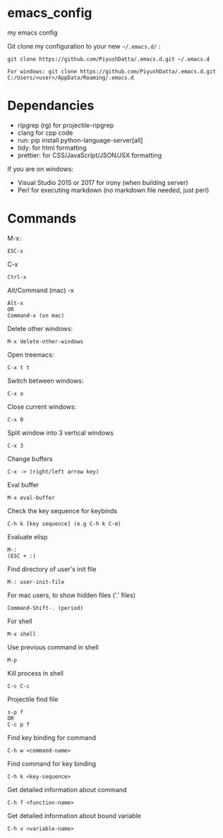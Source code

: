 # emacs_config

my emacs config

Git clone my configuration to your new `~/.emacs.d/` :

```
git clone https://github.com/PiyushDatta/.emacs.d.git ~/.emacs.d
```

```
For windows: git clone https://github.com/PiyushDatta/.emacs.d.git C:/Users/<user>/AppData/Roaming/.emacs.d
```

# Dependancies

- ripgrep (rg) for projectile-ripgrep
- clang for cpp code
- run: pip install python-language-server[all]
- tidy: for html formatting
- prettier: for CSS/JavaScript/JSON/JSX formatting

If you are on windows:

- Visual Studio 2015 or 2017 for irony (when building server)
- Perl for executing markdown (no markdown file needed, just perl)

# Commands

M-x:

```
ESC-x
```

C-x

```
Ctrl-x
```

Alt/Command (mac) -x

```
Alt-x
OR
Command-x (on mac)
```

Delete other windows:

```
M-x delete-other-windows
```

Open treemacs:

```
C-x t t
```

Switch between windows:

```
C-x o
```

Close current windows:

```
C-x 0
```

Split window into 3 vertical windows

```
C-x 3
```

Change buffers

```
C-x -> (right/left arrow key)
```

Eval buffer

```
M-x eval-buffer
```

Check the key sequence for keybinds

```
C-h k [key sequence] (e.g C-h k C-m)
```

Evaluate elisp

```
M-:
(ESC + :)
```

Find directory of user's init file

```
M-: user-init-file
```

For mac users, to show hidden files ('.' files)

```
Command-Shift-. (period)
```

For shell

```
M-x shell
```

Use previous command in shell

```
M-p
```

Kill process in shell

```
C-c C-c
```

Projectile find file

```
s-p f
OR
C-c p f
```

Find key binding for command

```
C-h w <command-name>
```

Find command for key binding

```
C-h k <key-sequence>
```

Get detailed information about command

```
C-h f <function-name>
```

Get detailed information about bound variable

```
C-h v <variable-name>
```
